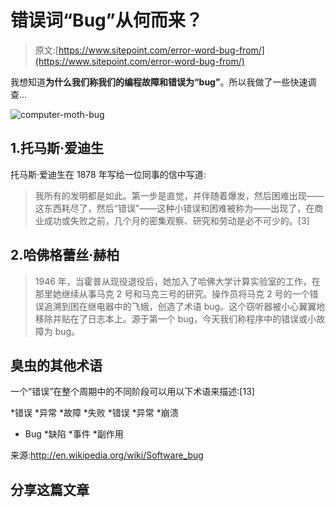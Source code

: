 # 错误词“Bug”从何而来？

> 原文:[https://www.sitepoint.com/error-word-bug-from/](https://www.sitepoint.com/error-word-bug-from/)

我想知道**为什么我们称我们的编程故障和错误为“bug”**。所以我做了一些快速调查…

![computer-moth-bug](../Images/3fa03d952abae7ad133c7d898ea859aa.png)

## 1.托马斯·爱迪生

托马斯·爱迪生在 1878 年写给一位同事的信中写道:

> 我所有的发明都是如此。第一步是直觉，并伴随着爆发，然后困难出现——这东西耗尽了，然后“错误”——这种小错误和困难被称为——出现了，在商业成功或失败之前，几个月的密集观察、研究和劳动是必不可少的。[3]

## 2.哈佛格蕾丝·赫柏

> 1946 年，当霍普从现役退役后，她加入了哈佛大学计算实验室的工作，在那里她继续从事马克 2 号和马克三号的研究。操作员将马克 2 号的一个错误追溯到困在继电器中的飞蛾，创造了术语 bug。这个窃听器被小心翼翼地移除并贴在了日志本上。源于第一个 bug，今天我们称程序中的错误或小故障为 bug。

## 臭虫的其他术语

一个“错误”在整个周期中的不同阶段可以用以下术语来描述:[13]

*错误
*异常
*故障
*失败
*错误
*异常
*崩溃
* Bug
*缺陷
*事件
*副作用

来源:http://en.wikipedia.org/wiki/Software_bug

## 分享这篇文章